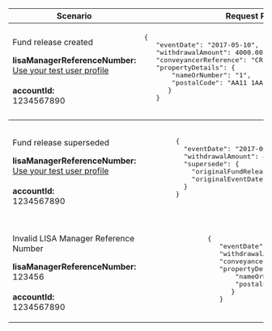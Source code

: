 <table>
    <col width="20%">
    <col width="40%">
    <col width="40%">
    <thead>
        <tr>
            <th>Scenario</th>
            <th>Request Payload</th>
            <th>Response</th>
        </tr>
    </thead>
    <tbody>
        <tr>
            <td>
                <p>Fund release created</p>
                <p class="code--block">
                    <strong>lisaManagerReferenceNumber:</strong><br>
                    <a href="https://test-developer.service.hmrc.gov.uk/api-documentation/docs/api/service/lisa-api/1.0#testing-the-api">Use your test user profile</a><br>
                    <br>
                    <strong>accountId:</strong><br>1234567890
                </p>
            </td>
            <td>
<pre class="code--block">
{
   "eventDate": "2017-05-10",
   "withdrawalAmount": 4000.00,
   "conveyancerReference": "CR12345-6789",
   "propertyDetails": {
       "nameOrNumber": "1",
       "postalCode": "AA11 1AA",
      }
   }
   
</pre>
</td>
            <td>
                <p>HTTP status: <code class="code--slim">201 (Created)</code></p>
<pre class="code--block">
{
  "status": 201,
  "success": true,
  "data": {
    "message": "Fund release created",
    "fundReleaseId": "3456789000"
  }
}
</pre>
            </td>
        </tr>
        <tr>
        <tbody>
                <tr>
                    <td>
                        <p>Fund release superseded</p>
                        <p class="code--block">
                            <strong>lisaManagerReferenceNumber:</strong><br>
                            <a href="https://test-developer.service.hmrc.gov.uk/api-documentation/docs/api/service/lisa-api/1.0#testing-the-api">Use your test user profile</a><br>
                            <br>
                            <strong>accountId:</strong><br>1234567890
                        </p>
                    </td>
                    <td>
        <pre class="code--block">
        {
          "eventDate": "2017-06-05",
          "withdrawalAmount": 4000.00,
          "supersede": {
            "originalFundReleaseId": "3456789000",
            "originalEventDate": "2017-05-10"
          }
        }
        </pre>
        </td>
                    <td>
                        <p>HTTP status: <code class="code--slim">201 (Created)</code></p>
        <pre class="code--block">
        {
          "status": 201,
          "success": true,
          "data": {
            "message": "Fund release superseded",
            "transactionId": "3456789001"
          }
        }
        </pre>
                    </td>
                </tr>
                <tr>
                            <td>
                                <p>Invalid LISA Manager Reference Number</p>
                                <p class="code--block">
                                    <strong>lisaManagerReferenceNumber:</strong><br> 123456
                                    <br>
                                    <br>
                                    <strong>accountId:</strong><br>1234567890
                                </p>
                            </td>
                            <td>
                <pre class="code--block">
                {
                   "eventDate": "2017-05-10",
                   "withdrawalAmount": 4000.00,
                   "conveyancerReference": "CR12345-6789",
                   "propertyDetails": {
                       "nameOrNumber": "1",
                       "postalCode": "AA11 1AA",
                      }
                   }
                </pre>
                            </td>
                            <td>
                                <p>HTTP status: <code class="code--slim">400 (Bad Request)</code></p>
                <pre class="code--block">
                {
                  "code": "BAD_REQUEST",
                  "message": "lisaManagerReferenceNumber in the URL is in the wrong format"
                }
                </pre>
                            </td>
                        </tr>